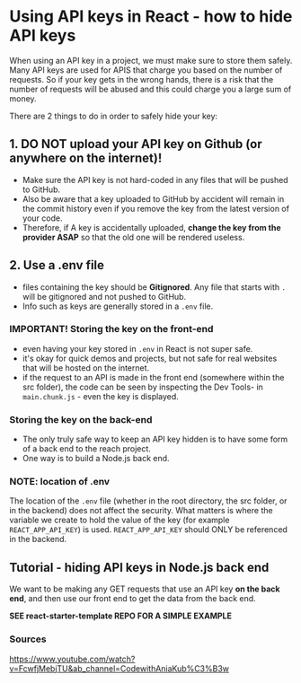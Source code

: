 # Using API keys in React - how to hide API keys

When using an API key in a project, we must make sure to store them safely. Many API keys are used for APIS that charge you based on the number of requests. So if your key gets in the wrong hands, there is a risk that the number of requests will be abused and this could charge you a large sum of money. 

There are 2 things to do in order to safely hide your key:

## 1. DO NOT upload your API key on Github (or anywhere on the internet)!

- Make sure the API key is not hard-coded in any files that will be pushed to GitHub. 
- Also be aware that a key uploaded to GitHub by accident will remain in the commit history even if you remove the key from the latest version of your code. 
- Therefore, if A key is accidentally uploaded, **change the key from the provider ASAP** so that the old one will be rendered useless.


## 2. Use a .env file 

- files containing the key should be **Gitignored**. Any file that starts with `.` will be gitignored and not pushed to GitHub. 
- Info such as keys are generally stored in a `.env` file. 

### IMPORTANT! Storing the key on the front-end 
- even having your key stored in `.env` in React is not super safe. 
- it's okay for quick demos and projects, but not safe for real websites that will be hosted on the internet. 
- if the request to an API is made in the front end (somewhere within the src folder), the code can be seen by inspecting the Dev Tools- in `main.chunk.js` - even the key is displayed. 

### Storing the key on the back-end

- The only truly safe way to keep an API key hidden is to have some form of a back end to the reach project. 
- One way is to build a Node.js back end. 

### NOTE: location of .env
The location of the `.env` file (whether in the root directory, the src folder, or in the backend) does not affect the security. What matters is where the variable we create to hold the value of the key (for example `REACT_APP_API_KEY`) is used. `REACT_APP_API_KEY` should ONLY be referenced in the backend. 

## Tutorial - hiding API keys in Node.js back end

We want to be making any GET requests that use an API key **on the back end**, and then use our front end to get the data from the back end. 

**SEE react-starter-template REPO FOR A SIMPLE EXAMPLE**




### Sources 
https://www.youtube.com/watch?v=FcwfjMebjTU&ab_channel=CodewithAniaKub%C3%B3w
